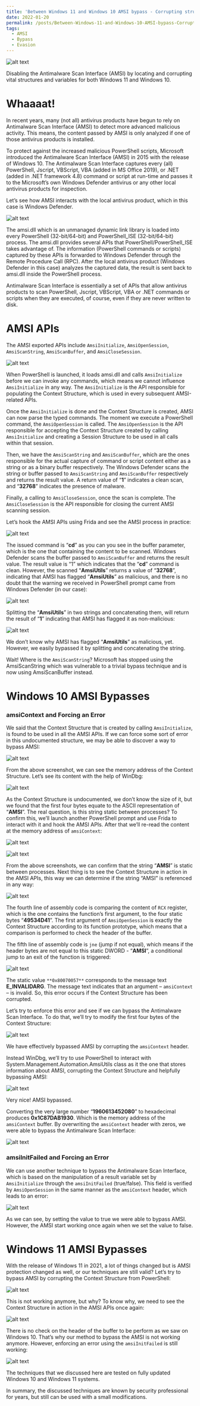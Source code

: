 ```yaml
---
title: 'Between Windows 11 and Windows 10 AMSI bypass - Corrupting structures and variables'
date: 2022-01-20
permalink: /posts/Between-Windows-11-and-Windows-10-AMSI-bypass-Corrupting-structures-and-variables/
tags:
  - AMSI
  - Bypass
  - Evasion
---
```


![alt text](https://raw.githubusercontent.com/mostaphabahadou/mostaphabahadou.github.io/master/images/59e44730-68fd-11ec-9198-15b8e5d14351-interrogationAMSI2.png)

Disabling the Antimalware Scan Interface (AMSI) by locating and corrupting vital structures and variables for both Windows 11 and Windows 10.

# Whaaaat!

In recent years, many (not all) antivirus products have begun to rely on Antimalware Scan Interface (AMSI) to detect more advanced malicious activity. This means, the content passed by AMSI is only analyzed if one of those antivirus products is installed.

To protect against the increased malicious PowerShell scripts, Microsoft introduced the Antimalware Scan Interface (AMSI) in 2015 with the release of Windows 10. The Antimalware Scan Interface captures every (all) PowerShell, Jscript, VBScript, VBA (added in MS Office 2019), or .NET (added in .NET framework 4.8) command or script at run-time and passes it to the Microsoft’s own Windows Defender antivirus or any other local antivirus products for inspection.

Let’s see how AMSI interacts with the local antivirus product, which in this case is Windows Defender.

![alt text](https://raw.githubusercontent.com/mostaphabahadou/mostaphabahadou.github.io/master/images/63b873d0-68fd-11ec-9198-15b8e5d14351-AMSIimplementation.png)

The amsi.dll which is an unmanaged dynamic link library is loaded into every PowerShell (32-bit/64-bit) and PowerShell_ISE (32-bit/64-bit) process. The amsi.dll provides several APIs that PowerShell/PowerShell_ISE takes advantage of.
The information (PowerShell commands or scripts) captured by these APIs is forwarded to Windows Defender through the Remote Procedure Call (RPC). After the local antivirus product (Windows Defender in this case) analyzes the captured data, the result is sent back to amsi.dll inside the PowerShell process.

Antimalware Scan Interface is essentially a set of APIs that allow antivirus products to scan PowerShell, Jscript, VBScript, VBA or .NET commands or scripts when they are executed, of course, even if they are never written to disk.

# AMSI APIs

The AMSI exported APIs include `AmsiInitialize`, `AmsiOpenSession`, `AmsiScanString`, `AmsiScanBuffer`, and `AmsiCloseSession`.

![alt text](https://raw.githubusercontent.com/mostaphabahadou/mostaphabahadou.github.io/master/images/71006a70-68fd-11ec-9198-15b8e5d14351-AMSIAPIs.png)


When PowerShell is launched, it loads amsi.dll and calls `AmsiInitialize` before we can invoke any commands, which means we cannot influence `AmsiInitialize` in any way. The `AmsiInitialize` is the API responsible for populating the Context Structure, which is used in every subsequent AMSI-related APIs.

Once the `AmsiInitialize` is done and the Context Structure is created, AMSI can now parse the typed commands. The moment we execute a PowerShell command, the `AmsiOpenSession` is called. The `AmsiOpenSession` is the API responsible for accepting the Context Structure created by calling `AmsiInitialize` and creating a Session Structure to be used in all calls within that session.

Then, we have the `AmsiScanString` and `AmsiScanBuffer`, which are the ones responsible for the actual capture of command or script content either as a string or as a binary buffer respectively. The Windows Defender scans the string or buffer passed to `AmsiScanString` and `AmsiScanBuffer` respectively and returns the result value. A return value of “**1**” indicates a clean scan, and “**32768**” indicates the presence of malware.

Finally, a calling to `AmsiCloseSession`, once the scan is complete. The `AmsiCloseSession` is the API responsible for closing the current AMSI scanning session.

Let’s hook the AMSI APIs using Frida and see the AMSI process in practice:

![alt text](https://raw.githubusercontent.com/mostaphabahadou/mostaphabahadou.github.io/master/images/837c2a90-68fd-11ec-9198-15b8e5d14351-AMSIProcessFrida.png)

The issued command is “**cd**” as you can you see in the buffer parameter, which is the one that containing the content to be scanned. Windows Defender scans the buffer passed to `AmsiScanBuffer` and returns the result value. The result value is “1” which indicates that the “**cd**” command is clean. However, the scanned “**AmsiUtils**” returns a value of “**32768**”, indicating that AMSI has flagged “**AmsiUtils**” as malicious, and there is no doubt that the warning we received in PowerShell prompt came from Windows Defender (in our case):

![alt text](https://raw.githubusercontent.com/mostaphabahadou/mostaphabahadou.github.io/master/images/9f3b21f0-68fd-11ec-9198-15b8e5d14351-AMSI32768.png)

Splitting the “**AmsiUtils**” in two strings and concatenating them, will return the result of “**1**” indicating that AMSI has flagged it as non-malicious:

![alt text](https://raw.githubusercontent.com/mostaphabahadou/mostaphabahadou.github.io/master/images/aae93eb0-68fd-11ec-9198-15b8e5d14351-AMSIConcatenate.png)

We don’t know why AMSI has flagged “**AmsiUtils**” as malicious, yet. However, we easily bypassed it by splitting and concatenating the string.

Wait! Where is the `AmsiScanString`? Microsoft has stopped using the AmsiScanString which was vulnerable to a trivial bypass technique and is now using AmsiScanBuffer instead.

# Windows 10 AMSI Bypasses

### amsiContext and Forcing an Error

We said that the Context Structure that is created by calling `AmsiInitialize`, is found to be used in all the AMSI APIs. If we can force some sort of error in this undocumented structure, we may be able to discover a way to bypass AMSI:

![alt text](https://raw.githubusercontent.com/mostaphabahadou/mostaphabahadou.github.io/master/images/d7c613e0-68fd-11ec-9198-15b8e5d14351-AMSIamsiContext.png)

From the above screenshot, we can see the memory address of the Context Structure. Let’s see its content with the help of WinDbg:

![alt text](https://raw.githubusercontent.com/mostaphabahadou/mostaphabahadou.github.io/master/images/13d375d0-68fe-11ec-9198-15b8e5d14351-AMSIWinDbg.png)

As the Context Structure is undocumented, we don’t know the size of it, but we found that the first four bytes equate to the ASCII representation of “**AMSI**”. The real question, is this string static between processes? To confirm this, we’ll launch another PowerShell prompt and use Frida to interact with it and hook the AMSI APIs. After that we’ll re-read the content at the memory address of `amsiContext`:

![alt text](https://raw.githubusercontent.com/mostaphabahadou/mostaphabahadou.github.io/master/images/31ca0db0-68fe-11ec-9198-15b8e5d14351-AMSIConfirm1.png)

![alt text](https://raw.githubusercontent.com/mostaphabahadou/mostaphabahadou.github.io/master/images/57261c20-68fe-11ec-9198-15b8e5d14351-AMSIConfirm2.png)


From the above screenshots, we can confirm that the string “**AMSI**” is static between processes. Next thing is to see the Context Structure in action in the AMSI APIs, this way we can determine if the string “AMSI” is referenced in any way:

![alt text](https://raw.githubusercontent.com/mostaphabahadou/mostaphabahadou.github.io/master/images/7094e1f0-68fe-11ec-9198-15b8e5d14351-AMSIWinDbgCMP.png)

The fourth line of assembly code is comparing the content of `RCX` register, which is the one contains the function’s first argument, to the four static bytes “**49534D41**”. The first argument of `AmsiOpenSession` is exactly the Context Structure according to its function prototype, which means that a comparison is performed to check the header of the buffer.

The fifth line of assembly code is `jne` (jump if not equal), which means if the header bytes are not equal to this static DWORD - “**AMSI**”, a conditional jump to an exit of the function is triggered:

![alt text](https://raw.githubusercontent.com/mostaphabahadou/mostaphabahadou.github.io/master/images/7094e1f0-68fe-11ec-9198-15b8e5d14351-AMSIWinDbgCMP.png)

The static value `**0x80070057**` corresponds to the message text **E_INVALIDARG**. The message text indicates that an argument – `amsiContext` – is invalid. So, this error occurs if the Context Structure has been corrupted.

Let’s try to enforce this error and see if we can bypass the Antimalware Scan Interface. To do that, we’ll try to modify the first four bytes of the Context Structure:

![alt text](https://raw.githubusercontent.com/mostaphabahadou/mostaphabahadou.github.io/master/images/af688fd0-68fe-11ec-9198-15b8e5d14351-AMSICSBypass.png)

We have effectively bypassed AMSI by corrupting the `amsiContext` header.

Instead WinDbg, we’ll try to use PowerShell to interact with System.Management.Automation.AmsiUtils class as it the one that stores information about AMSI, corrupting the Context Structure and helpfully bypassing AMSI:

![alt text](https://raw.githubusercontent.com/mostaphabahadou/mostaphabahadou.github.io/master/images/d076ef00-68fe-11ec-9198-15b8e5d14351-AMSIPSBypass.png)

Very nice! AMSI bypassed.

Converting the very large number “**1960613452080**” to hexadecimal produces **0x1C87DAB1930**. Which is the memory address of the `amsiContext` buffer. By overwriting the `amsiContext` header with zeros, we were able to bypass the Antimalware Scan Interface:

![alt text](https://raw.githubusercontent.com/mostaphabahadou/mostaphabahadou.github.io/master/images/e614d6b0-68fe-11ec-9198-15b8e5d14351-AMSIWinDbgOverwrite.png)

### amsiInitFailed and Forcing an Error

We can use another technique to bypass the Antimalware Scan Interface, which is based on the manipulation of a result variable set by `AmsiInitialize` through the `amsiInitFailed` (true/false). This field is verified by `AmsiOpenSession` in the same manner as the `amsiContext` header, which leads to an error:

![alt text](https://raw.githubusercontent.com/mostaphabahadou/mostaphabahadou.github.io/master/images/f571a390-68fe-11ec-9198-15b8e5d14351-AMSIamsiInitFailed.png)

As we can see, by setting the value to true we were able to bypass AMSI. However, the AMSI start working once again when we set the value to false.

# Windows 11 AMSI Bypasses

With the release of Windows 11 in 2021, a lot of things changed but is AMSI protection changed as well, or our techniques are still valid? Let’s try to bypass AMSI by corrupting the Context Structure from PowerShell:

![alt text](https://raw.githubusercontent.com/mostaphabahadou/mostaphabahadou.github.io/master/images/08bf59b0-68ff-11ec-9198-15b8e5d14351-AMSIWin11CS.png)

This is not working anymore, but why? To know why, we need to see the Context Structure in action in the AMSI APIs once again:

![alt text](https://raw.githubusercontent.com/mostaphabahadou/mostaphabahadou.github.io/master/images/1d783890-68ff-11ec-9198-15b8e5d14351-AMSIWin11WinDbg.png)

There is no check on the header of the buffer to be perform as we saw on Windows 10. That’s why our method to bypass the AMSI is not working anymore. However, enforcing an error using the `amsiInitFailed` is still working:

![alt text](https://raw.githubusercontent.com/mostaphabahadou/mostaphabahadou.github.io/master/images/2c9cde70-68ff-11ec-9198-15b8e5d14351-AMSIWin11Bypass.png)

The techniques that we discussed here are tested on fully updated Windows 10 and Windows 11 systems.

In summary, the discussed techniques are known by security professional for years, but still can be used with a small modifications.
